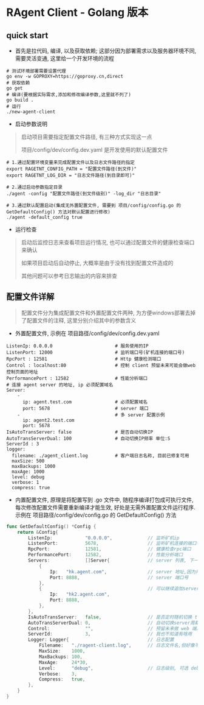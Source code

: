 # RAgent Client - Golang 版本

## quick start

* 首先是拉代码, 编译, 以及获取依赖; 这部分因为部署需求以及服务器环境不同, 需要灵活变通, 这里给一个开发环境的流程

```shell
# 测试环境部署需要设置代理
go env -w GOPROXY=https://goproxy.cn,direct
# 获取依赖
go get
# 编译(要根据实际需求,添加和修改编译参数,这里就不列了)
go build .
# 运行
./new-agent-client
```

* 启动参数说明

>启动项目需要指定配置文件路径, 有三种方式实现这一点
>
>项目/config/dev/config.dev.yaml 是开发使用的默认配置文件

```shell
# 1.通过配置环境变量来完成配置文件以及日志文件路径的指定
export RAGETNT_CONFIG_PATH = "配置文件路径(到文件)"
export RAGETNT_LOG_DIR = "日志文件路径(到目录即可)"

# 2.通过启动参数指定目录
./agent -config "配置文件路径(到文件级别)" -log_dir "日志目录"

# 3.通过默认配置启动(集成无外置配置文件, 需要到 项目/config/config.go 的 GetDefaultConfig() 方法对默认配置进行修改)
./agent -default_config true
```

* 运行检查

> 启动后监控日志来查看项目运行情况, 也可以通过配置文件的健康检查端口来确认
> 
> 如果项目启动后自动停止, 大概率是由于没有找到配置文件造成的
> 
> 其他问题可以参考日志输出的内容来排查


## 配置文件详解

> 配置文件分为集成配置文件和外置配置文件两种, 为方便windows部署去掉了配置文件的注释, 这里分别介绍其中的参数含义

* 外置配置文件, 示例在 项目路径/config/dev/config.dev.yaml

```yarm
ListenIp: 0.0.0.0                       # 服务使用的IP
ListenPort: 12000                       # 监听端口号(矿机连接的端口号)
RpcPort : 12581                         # Http 健康检测端口
Control : localhost:80                  # 控制 client 预留未来可能会做web控制页面的地址
PerformancePort : 12582                 # 性能分析端口
# 连接 agent server 的地址, ip 必须配置域名
Server:
    -
      ip: agent.test.com                # 必须配置域名
      port: 5678                        # server 端口
    -                                   # 多 server 配置示例
      ip: agent2.test.com
      port: 5678
IsAutoTransServer: false                # 是否自动切换IP
AutoTransServerDual: 100                # 自动切换IP频率 单位:S
ServerId : 3
logger:
  filename: ./agent_client.log          # 客户端日志名称, 目前已修复可用 
  maxSize: 500
  maxBackups: 1000
  maxAge: 1000
  level: debug
  verbose: 1
  compress: true
```

* 内置配置文件, 原理是将配置写到 .go 文件中, 随程序编译打包成可执行文件, 每次修改配置文件需要重新编译才能生效, 好处是无需外置配置文件运行程序. 示例在 项目路径/config/dev/config.go 的 GetDefaultConfig() 方法

```go
func GetDefaultConfig() *Config {
	return &Config{
		ListenIp:            "0.0.0.0",				// 监听矿机ip
		ListenPort:          5678,  			  	// 监听矿机连接的端口号
		RpcPort:             12581,					// 健康检查rpc端口
		PerformancePort:     12582,					// 性能分析端口
		Servers:             []Server{				// server 列表, 下一行的一个大括号代表一个server
			{
				Ip:   "hk.agent.com",				// server 地址,因为用了tls, 这里需要是域名
				Port: 8888,							// server 端口号
			},
            {                                       // 可以继续追加server
                Ip:   "hk2.agent.com",				
                Port: 8888,							
            },
		},
		IsAutoTransServer:   false,					// 是否定时随机切换 true false
		AutoTransServerDual: 0,						// 自动切换server周期 单位:s
		Control:             "",					// 预留未来做 web 端用户控制界面的url
		ServerId:            3,						// 我也不知道有啥用
		Logger: Logger{							    // 日志配置
			Filename:   "./ragent-client.log",		// 日志文件名,但好像不生效
			MaxSize:    1000,
			MaxBackups: 100,
			MaxAge:     24*30,
			Level:      "debug",                    // 日志级别, 可选 debug info error, 越往后打的日志越少
			Verbose:    3,
			Compress:   true,
		},
	}
}
```